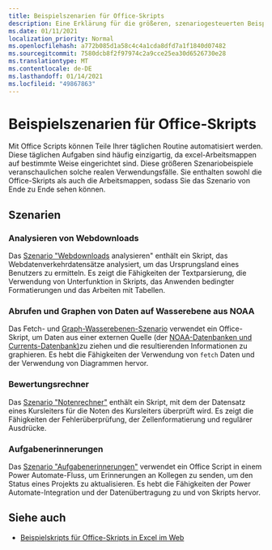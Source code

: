 ```yaml
---
title: Beispielszenarien für Office-Skripts
description: Eine Erklärung für die größeren, szenariogesteuerten Beispiele für Office-Skripts in Excel im Web.
ms.date: 01/11/2021
localization_priority: Normal
ms.openlocfilehash: a772b085d1a58c4c4a1cda8dfd7a1f1840d07482
ms.sourcegitcommit: 7580dcb8f2f97974c2a9cce25ea30d6526730e28
ms.translationtype: MT
ms.contentlocale: de-DE
ms.lasthandoff: 01/14/2021
ms.locfileid: "49867863"
---
```

# <a name="sample-scenarios-for-office-scripts"></a>Beispielszenarien für Office-Skripts

Mit Office Scripts können Teile Ihrer täglichen Routine automatisiert werden. Diese täglichen Aufgaben sind häufig einzigartig, da excel-Arbeitsmappen auf bestimmte Weise eingerichtet sind. Diese größeren Szenariobeispiele veranschaulichen solche realen Verwendungsfälle. Sie enthalten sowohl die Office-Skripts als auch die Arbeitsmappen, sodass Sie das Szenario von Ende zu Ende sehen können.

## <a name="scenarios"></a>Szenarien

### <a name="analyze-web-downloads"></a>Analysieren von Webdownloads

Das [Szenario "Webdownloads](analyze-web-downloads.md) analysieren" enthält ein Skript, das Webdatenverkehrdatensätze analysiert, um das Ursprungsland eines Benutzers zu ermitteln. Es zeigt die Fähigkeiten der Textparsierung, die Verwendung von Unterfunktion in Skripts, das Anwenden bedingter Formatierungen und das Arbeiten mit Tabellen.

### <a name="fetch-and-graph-water-level-data-from-noaa"></a>Abrufen und Graphen von Daten auf Wasserebene aus NOAA

Das Fetch- und [Graph-Wasserebenen-Szenario](noaa-data-fetch.md) verwendet ein Office-Skript, um Daten aus einer externen Quelle (der [NOAA-Datenbanken und Currents-Datenbank)](https://tidesandcurrents.noaa.gov/)zu ziehen und die resultierenden Informationen zu graphieren. Es hebt die Fähigkeiten der Verwendung von `fetch` Daten und der Verwendung von Diagrammen hervor.

### <a name="grade-calculator"></a>Bewertungsrechner

Das [Szenario "Notenrechner"](grade-calculator.md) enthält ein Skript, mit dem der Datensatz eines Kursleiters für die Noten des Kursleiters überprüft wird. Es zeigt die Fähigkeiten der Fehlerüberprüfung, der Zellenformatierung und regulärer Ausdrücke.

### <a name="task-reminders"></a>Aufgabenerinnerungen

Das [Szenario "Aufgabenerinnerungen"](task-reminders.md) verwendet ein Office Script in einem Power Automate-Fluss, um Erinnerungen an Kollegen zu senden, um den Status eines Projekts zu aktualisieren. Es hebt die Fähigkeiten der Power Automate-Integration und der Datenübertragung zu und von Skripts hervor.

## <a name="see-also"></a>Siehe auch

- [Beispielskripts für Office-Skripts in Excel im Web](../excel-samples.md)
